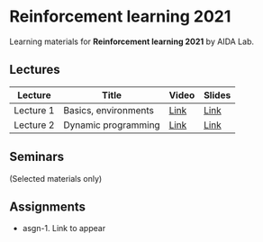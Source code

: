 # Reinforcement learning 2021

Learning materials for **Reinforcement learning 2021** by AIDA Lab.

## Lectures

Lecture | Title | Video | Slides | 
| ----- | ------ | ----- | ------ | 
|Lecture 1| Basics, environments |[Link](https://youtu.be/zlQxaIOl8Tg) | [Link](./lectures/lec-1/RL2021-lec1-slides-ann.pdf) | 
|Lecture 2 | Dynamic programming |[Link](https://www.youtube.com/watch?v=2-AMgzLUKS0&ab_channel=AIindynamicaction) | [Link](./lectures/lec-2/RL2021-lec2-slides-ann.pdf) | 
## Seminars 

(Selected materials only)

## Assignments

* asgn-1. Link to appear
